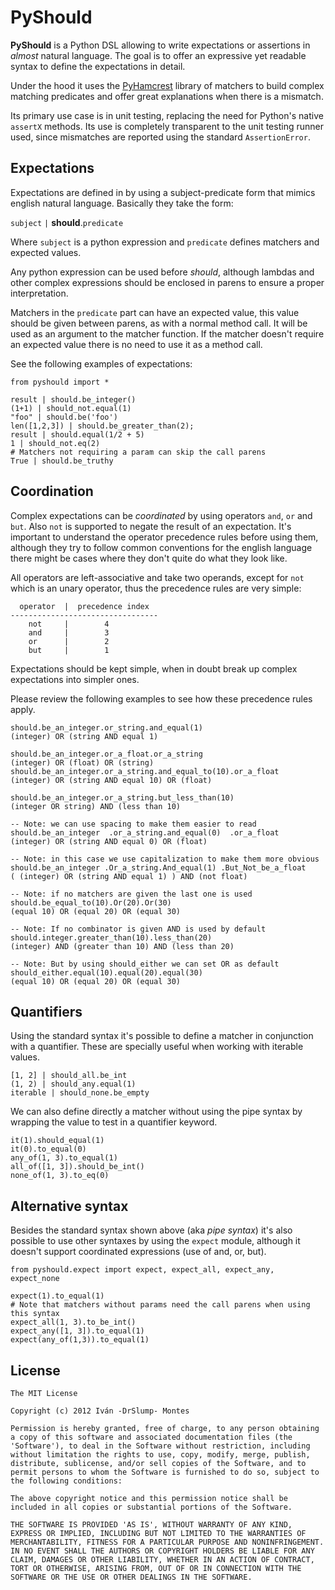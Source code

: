 PyShould
========

**PyShould** is a Python DSL allowing to write expectations or assertions in 
_almost_ natural language. The goal is to offer an expressive yet readable syntax
to define the expectations in detail. 

Under the hood it uses the [PyHamcrest](http://packages.python.org/PyHamcrest/) 
library of matchers to build complex matching predicates and offer great
explanations when there is a mismatch.

Its primary use case is in unit testing, replacing the need for Python's native
`assertX` methods. Its use is completely transparent to the unit testing runner
used, since mismatches are reported using the standard `AssertionError`.


## Expectations

Expectations are defined in by using a subject-predicate form that mimics
english natural language. Basically they take the form:

`subject` `|` **should**.`predicate`

Where `subject` is a python expression and `predicate` defines matchers and 
expected values.

Any python expression can be used before _should_, although lambdas and other
complex expressions should be enclosed in parens to ensure a proper interpretation.

Matchers in the `predicate` part can have an expected value, this value should be
given between parens, as with a normal method call. It will be used as an argument 
to the matcher function. If the matcher doesn't require an expected value there is 
no need to use it as a method call.

See the following examples of expectations:

    from pyshould import *

    result | should.be_integer()
    (1+1) | should_not.equal(1)
    "foo" | should.be('foo')
    len([1,2,3]) | should.be_greater_than(2);
    result | should.equal(1/2 + 5)
    1 | should_not.eq(2)
    # Matchers not requiring a param can skip the call parens
    True | should.be_truthy


## Coordination

Complex expectations can be _coordinated_ by using operators `and`, `or` and
`but`. Also `not` is supported to negate the result of an expectation. It's
important to understand the operator precedence rules before using them,
although they try to follow common conventions for the english language there
might be cases where they don't quite do what they look like.

All operators are left-associative and take two operands, except for `not` which
is an unary operator, thus the precedence rules are very simple:

      operator  |  precedence index
    ---------------------------------
        not     |        4
        and     |        3
        or      |        2
        but     |        1

Expectations should be kept simple, when in doubt break up complex expectations 
into simpler ones.

Please review the following examples to see how these precedence rules
apply.

    should.be_an_integer.or_string.and_equal(1)
    (integer) OR (string AND equal 1)

    should.be_an_integer.or_a_float.or_a_string
    (integer) OR (float) OR (string)
    should.be_an_integer.or_a_string.and_equal_to(10).or_a_float
    (integer) OR (string AND equal 10) OR (float)

    should.be_an_integer.or_a_string.but_less_than(10)
    (integer OR string) AND (less than 10)

    -- Note: we can use spacing to make them easier to read
    should.be_an_integer  .or_a_string.and_equal(0)  .or_a_float
    (integer) OR (string AND equal 0) OR (float)

    -- Note: in this case we use capitalization to make them more obvious
    should.be_an_integer .Or_a_string.And_equal(1) .But_Not_be_a_float
    ( (integer) OR (string AND equal 1) ) AND (not float)

    -- Note: if no matchers are given the last one is used
    should.be_equal_to(10).Or(20).Or(30)
    (equal 10) OR (equal 20) OR (equal 30)

    -- Note: If no combinator is given AND is used by default
    should.integer.greater_than(10).less_than(20)
    (integer) AND (greater than 10) AND (less than 20)

    -- Note: But by using should_either we can set OR as default
    should_either.equal(10).equal(20).equal(30)
    (equal 10) OR (equal 20) OR (equal 30)


## Quantifiers

Using the standard syntax it's possible to define a matcher in conjunction
with a quantifier. These are specially useful when working with iterable
values.

    [1, 2] | should_all.be_int
    (1, 2) | should_any.equal(1)
    iterable | should_none.be_empty

We can also define directly a matcher without using the pipe syntax by
wrapping the value to test in a quantifier keyword.

    it(1).should_equal(1)
    it(0).to_equal(0)
    any_of(1, 3).to_equal(1)
    all_of([1, 3]).should_be_int()
    none_of(1, 3).to_eq(0)


## Alternative syntax

Besides the standard syntax shown above (aka _pipe syntax_) it's also possible
to use other syntaxes by using the `expect` module, although it doesn't support
coordinated expressions (use of and, or, but).

    from pyshould.expect import expect, expect_all, expect_any, expect_none

    expect(1).to_equal(1)
    # Note that matchers without params need the call parens when using this syntax
    expect_all(1, 3).to_be_int()
    expect_any([1, 3]).to_equal(1)
    expect(any_of(1,3)).to_equal(1)


## License

    The MIT License

    Copyright (c) 2012 Iván -DrSlump- Montes

    Permission is hereby granted, free of charge, to any person obtaining
    a copy of this software and associated documentation files (the
    'Software'), to deal in the Software without restriction, including
    without limitation the rights to use, copy, modify, merge, publish,
    distribute, sublicense, and/or sell copies of the Software, and to
    permit persons to whom the Software is furnished to do so, subject to
    the following conditions:

    The above copyright notice and this permission notice shall be
    included in all copies or substantial portions of the Software.

    THE SOFTWARE IS PROVIDED 'AS IS', WITHOUT WARRANTY OF ANY KIND,
    EXPRESS OR IMPLIED, INCLUDING BUT NOT LIMITED TO THE WARRANTIES OF
    MERCHANTABILITY, FITNESS FOR A PARTICULAR PURPOSE AND NONINFRINGEMENT.
    IN NO EVENT SHALL THE AUTHORS OR COPYRIGHT HOLDERS BE LIABLE FOR ANY
    CLAIM, DAMAGES OR OTHER LIABILITY, WHETHER IN AN ACTION OF CONTRACT,
    TORT OR OTHERWISE, ARISING FROM, OUT OF OR IN CONNECTION WITH THE
    SOFTWARE OR THE USE OR OTHER DEALINGS IN THE SOFTWARE.

